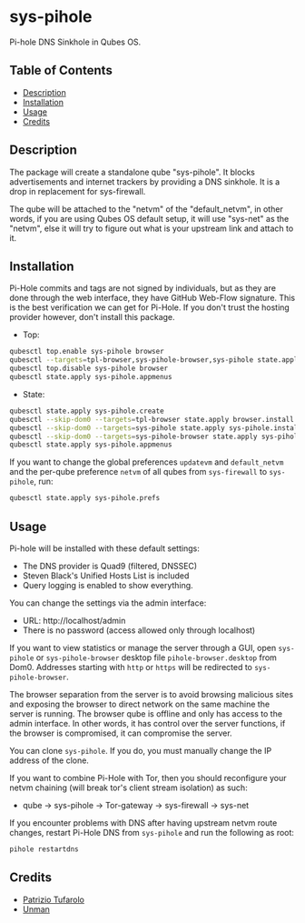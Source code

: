 # sys-pihole

Pi-hole DNS Sinkhole in Qubes OS.

## Table of Contents

* [Description](#description)
* [Installation](#installation)
* [Usage](#usage)
* [Credits](#credits)

## Description

The package will create a standalone qube "sys-pihole". It blocks
advertisements and internet trackers by providing a DNS sinkhole. It is a drop
in replacement for sys-firewall.

The qube will be attached to the "netvm" of the "default_netvm", in other
words, if you are using Qubes OS default setup, it will use "sys-net" as the
"netvm", else it will try to figure out what is your upstream link and attach
to it.

## Installation

Pi-Hole commits and tags are not signed by individuals, but as they are done
through the web interface, they have GitHub Web-Flow signature. This is the
best verification we can get for Pi-Hole. If you don't trust the hosting
provider however, don't install this package.

- Top:
```sh
qubesctl top.enable sys-pihole browser
qubesctl --targets=tpl-browser,sys-pihole-browser,sys-pihole state.apply
qubesctl top.disable sys-pihole browser
qubesctl state.apply sys-pihole.appmenus
```

- State:
<!-- pkg:begin:post-install -->
```sh
qubesctl state.apply sys-pihole.create
qubesctl --skip-dom0 --targets=tpl-browser state.apply browser.install
qubesctl --skip-dom0 --targets=sys-pihole state.apply sys-pihole.install
qubesctl --skip-dom0 --targets=sys-pihole-browser state.apply sys-pihole.configure-browser
qubesctl state.apply sys-pihole.appmenus
```
<!-- pkg:end:post-install -->

If you want to change the global preferences `updatevm` and `default_netvm`
and the per-qube preference `netvm` of all qubes from `sys-firewall` to
`sys-pihole`, run:
```sh
qubesctl state.apply sys-pihole.prefs
```

## Usage

Pi-hole will be installed with these default settings:

- The DNS provider is Quad9 (filtered, DNSSEC)
- Steven Black's Unified Hosts List is included
- Query logging is enabled to show everything.

You can change the settings via the admin interface:
- URL: http://localhost/admin
- There is no password (access allowed only through localhost)

If you want to view statistics or manage the server through a GUI, open
`sys-pihole` or `sys-pihole-browser` desktop file `pihole-browser.desktop`
from Dom0. Addresses starting with `http` or `https` will be redirected
to `sys-pihole-browser`.

The browser separation from the server is to avoid browsing malicious sites
and exposing the browser to direct network on the same machine the server is
running. The browser qube is offline and only has access to the admin
interface. In other words, it has control over the server functions, if the
browser is compromised, it can compromise the server.

You can clone `sys-pihole`. If you do, you must manually change the IP address
of the clone.

If you want to combine Pi-Hole with Tor, then you should reconfigure your
netvm chaining (will break tor's client stream isolation) as such:

- qube -> sys-pihole -> Tor-gateway -> sys-firewall -> sys-net

If you encounter problems with DNS after having upstream netvm route changes,
restart Pi-Hole DNS from `sys-pihole` and run the following as root:
```sh
pihole restartdns
```

## Credits

- [Patrizio Tufarolo](https://blog.tufarolo.eu/how-to-configure-pihole-in-qubesos-proxyvm/)
- [Unman](https://github.com/unman/shaker/tree/main/pihole)
